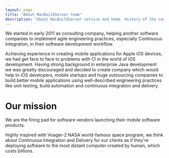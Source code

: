 ```yaml
---
layout: page
title: "About MacBuildServer team"
description: "About MacBuildServer service and team. History of the company and it's mission and founders"
---
```


We started in early 2011 as consulting company, helping another software companies
to implement agile engineering practices, especially Continuous Integration, in their software development workflow.

Achieving experience in creating mobile applications for Apple iOS devices, we had get face to face to problems with CI in the world of iOS development. Having strong background in enterprise Java development we was greatly discouraged and decided to create company which would help to iOS developers, mobile startups and huge outsourcing companies to build better mobile applications using well-described engineering practices like unit-testing, build automation and continuous integration and delivery.

Our mission
===========
We are the firing pad for software vendors launching their mobile software products.

Highly inspired with Voager-2 NASA world-famous space program, we think about Continuous Integration and Delivery for our clients as if they're deploying software to the most distant computer created by human, which costs billions.
